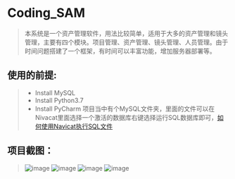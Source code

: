 # Coding_SAM
>本系统是一个资产管理软件，用法比较简单，适用于大多的资产管理和镜头管理，主要有四个模块。项目管理、资产管理、镜头管理、人员管理。由于时间问题搭建了一个框架，有时间可以丰富功能，增加服务器部署等。
## 使用的前提:
>* Install MySQL
>* Install Python3.7
>* Install PyCharm
>项目当中有个MySQL文件夹，里面的文件可以在Nivacat里面选择一个激活的数据库右键选择运行SQL数据库即可，[如何使用Navicat执行SQL文件](https://jingyan.baidu.com/article/3f16e00334f6842591c103f1.html)
## 项目截图：
>![image](https://github.com/Qinjiaxin/Coding_SAM/blob/master/Screenshot/Main_ui.png)
>![image](https://github.com/Qinjiaxin/Coding_SAM/blob/master/Screenshot/project.png)
>![image](https://github.com/Qinjiaxin/Coding_SAM/blob/master/Screenshot/projectInfor.png)
>![image](https://github.com/Qinjiaxin/Coding_SAM/blob/master/Screenshot/projectInfor1.png)
